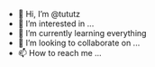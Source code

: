- 👋 Hi, I’m @tututz
- 👀 I’m interested in ...
- 🌱 I’m currently learning everything
- 💞️ I’m looking to collaborate on ...
- 📫 How to reach me ...

<!---
tututz/tututz is a ✨ special ✨ repository because its `README.md` (this file) appears on your GitHub profile.
You can click the Preview link to take a look at your changes.
--->
